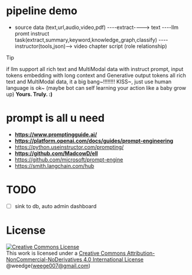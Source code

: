 # pipeline demo

- source data (text,url,audio,video,pdf) ----extract----> text ----llm promt instruct task(extract,summary,keyword,knowledge_graph,classify) ----instructor(tools,json)--> video chapter script (role relationship)

> [!TIP]
> if llm support all rich text and MultiModal data with instruct prompt, input tokens embedding with long context and Generative output tokens all rich text and MultiModal data, it a big bang~!!!!!!!! KISS~, just use human language is ok~ (maybe bot can self learning your action like a baby grow up)
> **Yours. Truly. :)**

# prompt is all u need
- **https://www.promptingguide.ai/**
- **https://platform.openai.com/docs/guides/prompt-engineering**
- https://python.useinstructor.com/prompting/
- **https://github.com/MadcowD/ell**
- https://github.com/microsoft/prompt-engine
- https://smith.langchain.com/hub

# TODO
- [ ] sink to db, auto admin dashboard
  

# License
<a rel="license" href="http://creativecommons.org/licenses/by-nc-nd/4.0/"><img alt="Creative Commons License" style="border-width:0" src="https://i.creativecommons.org/l/by-nc-nd/4.0/88x31.png" /></a><br />This work is licensed under a <a rel="license" href="http://creativecommons.org/licenses/by-nc-nd/4.0/">Creative Commons Attribution-NonCommercial-NoDerivatives 4.0 International License</a> @weedge(weege007@gmail.com)